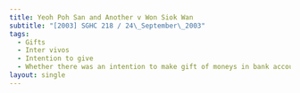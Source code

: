 ```yaml
---
title: Yeoh Poh San and Another v Won Siok Wan
subtitle: "[2003] SGHC 218 / 24\_September\_2003"
tags:
  - Gifts
  - Inter vivos
  - Intention to give
  - Whether there was an intention to make gift of moneys in bank accounts
layout: single
---
```


